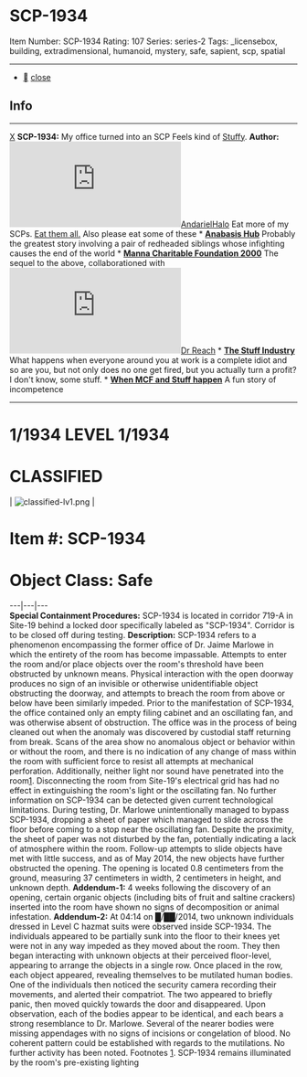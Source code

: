 # SCP-1934
Item Number: SCP-1934
Rating: 107
Series: series-2
Tags: _licensebox, building, extradimensional, humanoid, mystery, safe, sapient, scp, spatial

---

  * [](javascript:;)
[close](javascript:;)
## Info
* * *
[X](javascript:;)
**SCP-1934:** My office turned into an SCP
Feels kind of [Stuffy](http://www.scp-wiki.net/the-stuff-industry-hub).
**Author:** [![AndarielHalo](https://www.wikidot.com/avatar.php?userid=1750255&amp;size=small&amp;timestamp=1728795629)](http://www.wikidot.com/user:info/andarielhalo)[AndarielHalo](http://www.wikidot.com/user:info/andarielhalo)
Eat more of my SCPs. [Eat them all.](http://www.scp-wiki.net/andariel-halo-file)
Also please eat some of these
    * **[Anabasis Hub](http://www.scp-wiki.net/anabasis-hub)** Probably the greatest story involving a pair of redheaded siblings whose infighting causes the end of the world
    * **[Manna Charitable Foundation 2000](http://www.scp-wiki.net/manna-charitable-foundation-hub)** The sequel to the above, collaborationed with [![Dr Reach](https://www.wikidot.com/avatar.php?userid=1779895&amp;size=small&amp;timestamp=1728795629)](http://www.wikidot.com/user:info/dr-reach)[Dr Reach](http://www.wikidot.com/user:info/dr-reach)
    * **[The Stuff Industry](http://www.scp-wiki.net/the-stuff-industry-hub)** What happens when everyone around you at work is a complete idiot and so are you, but not only does no one get fired, but you actually turn a profit? I don't know, some stuff.
    * **[When MCF and Stuff happen](http://www.scp-wiki.net/week-1-looking-for-stuff)** A fun story of incompetence
* * *

# 1/1934 LEVEL 1/1934
# CLASSIFIED
| ![classified-lv1.png](https://scp-wiki.wdfiles.com/local--files/component%3Aclassified-decoration-base/classified-lv1.png) | 
# Item #: SCP-1934
# Object Class: Safe  
---|---|---  
**Special Containment Procedures:** SCP-1934 is located in corridor 719-A in Site-19 behind a locked door specifically labeled as "SCP-1934". Corridor is to be closed off during testing.
**Description:** SCP-1934 refers to a phenomenon encompassing the former office of Dr. Jaime Marlowe in which the entirety of the room has become impassable. Attempts to enter the room and/or place objects over the room's threshold have been obstructed by unknown means. Physical interaction with the open doorway produces no sign of an invisible or otherwise unidentifiable object obstructing the doorway, and attempts to breach the room from above or below have been similarly impeded.
Prior to the manifestation of SCP-1934, the office contained only an empty filing cabinet and an oscillating fan, and was otherwise absent of obstruction. The office was in the process of being cleaned out when the anomaly was discovered by custodial staff returning from break.
Scans of the area show no anomalous object or behavior within or without the room, and there is no indication of any change of mass within the room with sufficient force to resist all attempts at mechanical perforation. Additionally, neither light nor sound have penetrated into the room[1](javascript:;). Disconnecting the room from Site-19's electrical grid has had no effect in extinguishing the room's light or the oscillating fan. No further information on SCP-1934 can be detected given current technological limitations.
During testing, Dr. Marlowe unintentionally managed to bypass SCP-1934, dropping a sheet of paper which managed to slide across the floor before coming to a stop near the oscillating fan. Despite the proximity, the sheet of paper was not disturbed by the fan, potentially indicating a lack of atmosphere within the room. Follow-up attempts to slide objects have met with little success, and as of May 2014, the new objects have further obstructed the opening. The opening is located 0.8 centimeters from the ground, measuring 37 centimeters in width, 2 centimeters in height, and unknown depth.
**Addendum-1:** 4 weeks following the discovery of an opening, certain organic objects (including bits of fruit and saltine crackers) inserted into the room have shown no signs of decomposition or animal infestation.
**Addendum-2:** At 04:14 on █/██/2014, two unknown individuals dressed in Level C hazmat suits were observed inside SCP-1934. The individuals appeared to be partially sunk into the floor to their knees yet were not in any way impeded as they moved about the room. They then began interacting with unknown objects at their perceived floor-level, appearing to arrange the objects in a single row. Once placed in the row, each object appeared, revealing themselves to be mutilated human bodies. One of the individuals then noticed the security camera recording their movements, and alerted their compatriot. The two appeared to briefly panic, then moved quickly towards the door and disappeared.
Upon observation, each of the bodies appear to be identical, and each bears a strong resemblance to Dr. Marlowe. Several of the nearer bodies were missing appendages with no signs of incisions or congelation of blood. No coherent pattern could be established with regards to the mutilations. No further activity has been noted.
Footnotes
[1](javascript:;). SCP-1934 remains illuminated by the room's pre-existing lighting